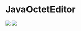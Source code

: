 # JavaOctetEditor

![](https://user-images.githubusercontent.com/32991121/186328031-4bf5cddd-3926-4a8b-b675-10da8839b016.png)
![](https://user-images.githubusercontent.com/32991121/186328036-7ab4de70-592b-4b9a-a48b-48c847f178c0.png)
